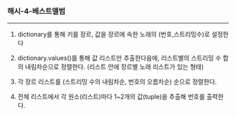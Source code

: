 ### 해시-4-베스트앨범
___

1. dictionary를 통해 키를 장르, 값을 장르에 속한 노래의 (번호,스트리밍수)로 설정한다

2. dictionary.values()를 통해 값 리스트만 추출한다음에, 리스트별의 스트리밍 수 합의 내림차순으로 정렬한다. (리스트 안에 장르별 노래 리스트가 있는 형태)

3. 각 장르 리스트를 (스트리밍 수의 내림차순, 번호의 오름차순) 순으로 정렬한다.

4. 전체 리스트에서 각 원소(리스트)마다 1~2개의 값(tuple)을 추출해 번호를 출력한다.
